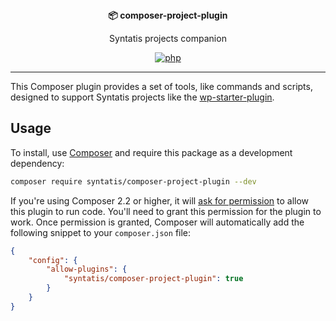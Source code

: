 <div align="center">
  <strong>📦 composer-project-plugin</strong>
  <p>Syntatis projects companion</p>
  
  [![php](https://github.com/syntatis/composer-project-plugin/actions/workflows/php.yml/badge.svg)](https://github.com/syntatis/composer-project-plugin/actions/workflows/php.yml)
  
</div>

---

This Composer plugin provides a set of tools, like commands and scripts, designed to support Syntatis projects like the [wp-starter-plugin](https://github.com/syntatis/wp-starter-plugin).

## Usage

To install, use [Composer](https://getcomposer.org/) and require this package as a development dependency:

```bash
composer require syntatis/composer-project-plugin --dev
```

If you're using Composer 2.2 or higher, it will [ask for permission](https://blog.packagist.com/composer-2-2/#more-secure-plugin-execution) to allow this plugin to run code. You'll need to grant this permission for the plugin to work. Once permission is granted, Composer will automatically add the following snippet to your `composer.json` file:

```json
{
	"config": {
		"allow-plugins": {
			"syntatis/composer-project-plugin": true
		}
	}
}
```
